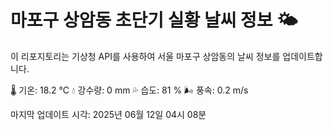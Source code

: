 
# 마포구 상암동 초단기 실황 날씨 정보 🌤️

이 리포지토리는 기상청 API를 사용하여 서울 마포구 상암동의 날씨 정보를 업데이트합니다. 

🌡️ 기온: 18.2 ℃
💧 강수량: 0 mm
💦 습도: 81 %
🌬️ 풍속: 0.2 m/s

마지막 업데이트 시각: 2025년 06월 12일 04시 08분    
